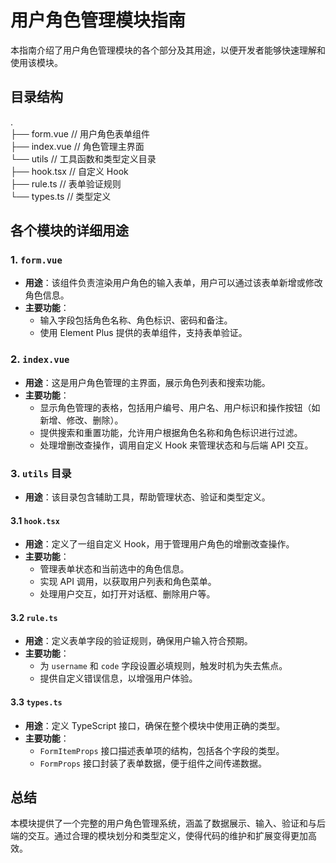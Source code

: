 # 用户角色管理模块指南

本指南介绍了用户角色管理模块的各个部分及其用途，以便开发者能够快速理解和使用该模块。

## 目录结构

.  
├── form.vue // 用户角色表单组件  
├── index.vue // 角色管理主界面  
└── utils // 工具函数和类型定义目录  
 ├── hook.tsx // 自定义 Hook  
 ├── rule.ts // 表单验证规则  
 └── types.ts // 类型定义

## 各个模块的详细用途

### 1. `form.vue`

- **用途**：该组件负责渲染用户角色的输入表单，用户可以通过该表单新增或修改角色信息。
- **主要功能**：
  - 输入字段包括角色名称、角色标识、密码和备注。
  - 使用 Element Plus 提供的表单组件，支持表单验证。

### 2. `index.vue`

- **用途**：这是用户角色管理的主界面，展示角色列表和搜索功能。
- **主要功能**：
  - 显示角色管理的表格，包括用户编号、用户名、用户标识和操作按钮（如新增、修改、删除）。
  - 提供搜索和重置功能，允许用户根据角色名称和角色标识进行过滤。
  - 处理增删改查操作，调用自定义 Hook 来管理状态和与后端 API 交互。

### 3. `utils` 目录

- **用途**：该目录包含辅助工具，帮助管理状态、验证和类型定义。

#### 3.1 `hook.tsx`

- **用途**：定义了一组自定义 Hook，用于管理用户角色的增删改查操作。
- **主要功能**：
  - 管理表单状态和当前选中的角色信息。
  - 实现 API 调用，以获取用户列表和角色菜单。
  - 处理用户交互，如打开对话框、删除用户等。

#### 3.2 `rule.ts`

- **用途**：定义表单字段的验证规则，确保用户输入符合预期。
- **主要功能**：
  - 为 `username` 和 `code` 字段设置必填规则，触发时机为失去焦点。
  - 提供自定义错误信息，以增强用户体验。

#### 3.3 `types.ts`

- **用途**：定义 TypeScript 接口，确保在整个模块中使用正确的类型。
- **主要功能**：
  - `FormItemProps` 接口描述表单项的结构，包括各个字段的类型。
  - `FormProps` 接口封装了表单数据，便于组件之间传递数据。

## 总结

本模块提供了一个完整的用户角色管理系统，涵盖了数据展示、输入、验证和与后端的交互。通过合理的模块划分和类型定义，使得代码的维护和扩展变得更加高效。
